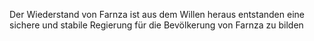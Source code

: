 Der Wiederstand von Farnza ist aus dem Willen heraus entstanden eine sichere und stabile Regierung für die Bevölkerung von Farnza zu bilden